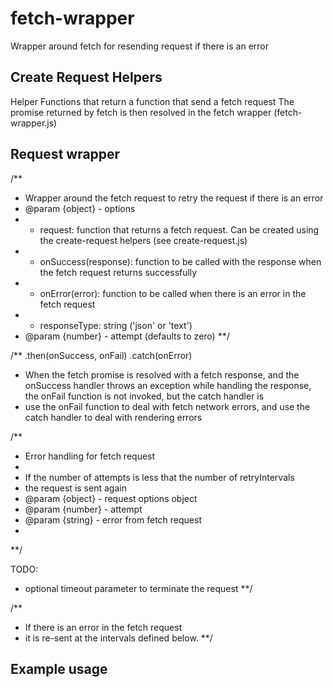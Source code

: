 # fetch-wrapper
Wrapper around fetch for resending request if there is an error

##

## Create Request Helpers

Helper Functions that return a function that send a fetch request
The promise returned by fetch is then resolved in the fetch wrapper (fetch-wrapper.js)


## Request wrapper

/**
* Wrapper around the fetch request to retry the request if there is an error
* @param {object} - options
*  - request: function that returns a fetch request. Can be created using the create-request helpers (see create-request.js)
*  - onSuccess(response): function to be called with the response when the fetch request returns successfully
*  - onError(error): function to be called when there is an error in the fetch request
*  - responseType: string ('json' or 'text')
* @param {number} - attempt (defaults to zero)
**/

/**
.then(onSuccess, onFail)
.catch(onError)
- When the fetch promise is resolved with a fetch response,
and the onSuccess handler throws an exception while handling the response,
the onFail function is not invoked, but the catch handler is
- use the onFail function to deal with fetch network errors, and use the catch handler to deal with rendering errors

/**
* Error handling for fetch request
*
* If the number of attempts is less that the number of retryIntervals
* the request is sent again
* @param {object} - request options object
* @param {number} - attempt
* @param {string} - error from fetch request
*
**/


 TODO:
 - optional timeout parameter to terminate the request
**/

/**
* If there is an error in the fetch request
* it is re-sent at the intervals defined below.
**/



## Example usage

